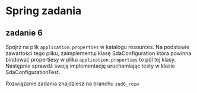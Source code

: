 # Spring zadania

## zadanie 6

Spójrz na plik `application.properties` w katalogu resources. Na podstawie zawartości tego pliku, zaimplementuj klasę
SdaConfiguration która powinna bindować propertiesy w pliku `application.properties` to pól tej klasy.
Następnie sprawdź swoją implementację uruchamiając testy w klasie SdaConfigurationTest.
 
Rozwiązanie zadania znajdziesz na branchu `zad6_rozw`
